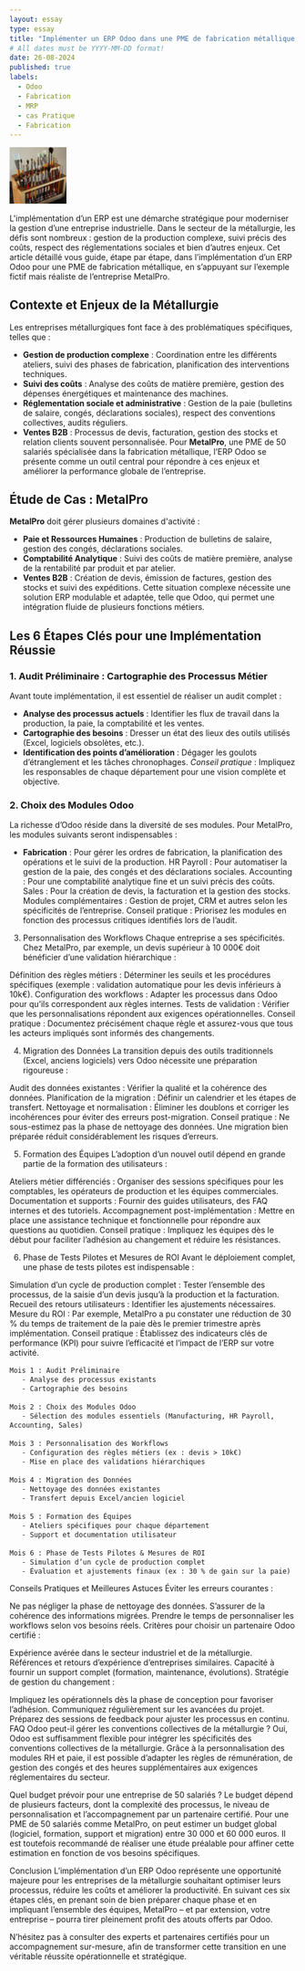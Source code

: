 ```yaml
---
layout: essay
type: essay
title: "Implémenter un ERP Odoo dans une PME de fabrication métallique : Guide pratique pour les dirigeants"
# All dates must be YYYY-MM-DD format!
date: 26-08-2024
published: true
labels:
  - Odoo
  - Fabrication
  - MRP
  - cas Pratique
  - Fabrication
---
```


<img width="100px" class="rounded float-start pe-4" src="../img/igniting/paintbrushes.jpg">

L'implémentation d’un ERP est une démarche stratégique pour moderniser la gestion d’une entreprise industrielle. Dans le secteur de la métallurgie, les défis sont nombreux : gestion de la production complexe, suivi précis des coûts, respect des réglementations sociales et bien d’autres enjeux. Cet article détaillé vous guide, étape par étape, dans l’implémentation d’un ERP Odoo pour une PME de fabrication métallique, en s’appuyant sur l’exemple fictif mais réaliste de l’entreprise MetalPro.

## Contexte et Enjeux de la Métallurgie

Les entreprises métallurgiques font face à des problématiques spécifiques, telles que :

- **Gestion de production complexe** : Coordination entre les différents ateliers, suivi des phases de fabrication, planification des interventions techniques.
- **Suivi des coûts** : Analyse des coûts de matière première, gestion des dépenses énergétiques et maintenance des machines.
- **Réglementation sociale et administrative** : Gestion de la paie (bulletins de salaire, congés, déclarations sociales), respect des conventions collectives, audits réguliers.
- **Ventes B2B** : Processus de devis, facturation, gestion des stocks et relation clients souvent personnalisée.
Pour **MetalPro**, une PME de 50 salariés spécialisée dans la fabrication métallique, l’ERP Odoo se présente comme un outil central pour répondre à ces enjeux et améliorer la performance globale de l’entreprise.

## Étude de Cas : MetalPro
**MetalPro** doit gérer plusieurs domaines d'activité :

- **Paie et Ressources Humaines** : Production de bulletins de salaire, gestion des congés, déclarations sociales.
- **Comptabilité Analytique** : Suivi des coûts de matière première, analyse de la rentabilité par produit et par atelier.
- **Ventes B2B** : Création de devis, émission de factures, gestion des stocks et suivi des expéditions.
Cette situation complexe nécessite une solution ERP modulable et adaptée, telle que Odoo, qui permet une intégration fluide de plusieurs fonctions métiers.

## Les 6 Étapes Clés pour une Implémentation Réussie
### 1. Audit Préliminaire : Cartographie des Processus Métier
Avant toute implémentation, il est essentiel de réaliser un audit complet :

- **Analyse des processus actuels** : Identifier les flux de travail dans la production, la paie, la comptabilité et les ventes.
- **Cartographie des besoins** : Dresser un état des lieux des outils utilisés (Excel, logiciels obsolètes, etc.).
- **Identification des points d’amélioration** : Dégager les goulots d’étranglement et les tâches chronophages.
*Conseil pratique* : Impliquez les responsables de chaque département pour une vision complète et objective.

### 2. Choix des Modules Odoo
La richesse d’Odoo réside dans la diversité de ses modules. Pour MetalPro, les modules suivants seront indispensables :

- **Fabrication** : Pour gérer les ordres de fabrication, la planification des opérations et le suivi de la production.
HR Payroll : Pour automatiser la gestion de la paie, des congés et des déclarations sociales.
Accounting : Pour une comptabilité analytique fine et un suivi précis des coûts.
Sales : Pour la création de devis, la facturation et la gestion des stocks.
Modules complémentaires : Gestion de projet, CRM et autres selon les spécificités de l’entreprise.
Conseil pratique : Priorisez les modules en fonction des processus critiques identifiés lors de l’audit.

3. Personnalisation des Workflows
Chaque entreprise a ses spécificités. Chez MetalPro, par exemple, un devis supérieur à 10 000€ doit bénéficier d’une validation hiérarchique :

Définition des règles métiers : Déterminer les seuils et les procédures spécifiques (exemple : validation automatique pour les devis inférieurs à 10k€).
Configuration des workflows : Adapter les processus dans Odoo pour qu’ils correspondent aux règles internes.
Tests de validation : Vérifier que les personnalisations répondent aux exigences opérationnelles.
Conseil pratique : Documentez précisément chaque règle et assurez-vous que tous les acteurs impliqués sont informés des changements.

4. Migration des Données
La transition depuis des outils traditionnels (Excel, anciens logiciels) vers Odoo nécessite une préparation rigoureuse :

Audit des données existantes : Vérifier la qualité et la cohérence des données.
Planification de la migration : Définir un calendrier et les étapes de transfert.
Nettoyage et normalisation : Éliminer les doublons et corriger les incohérences pour éviter des erreurs post-migration.
Conseil pratique : Ne sous-estimez pas la phase de nettoyage des données. Une migration bien préparée réduit considérablement les risques d’erreurs.

5. Formation des Équipes
L’adoption d’un nouvel outil dépend en grande partie de la formation des utilisateurs :

Ateliers métier différenciés : Organiser des sessions spécifiques pour les comptables, les opérateurs de production et les équipes commerciales.
Documentation et supports : Fournir des guides utilisateurs, des FAQ internes et des tutoriels.
Accompagnement post-implémentation : Mettre en place une assistance technique et fonctionnelle pour répondre aux questions au quotidien.
Conseil pratique : Impliquez les équipes dès le début pour faciliter l’adhésion au changement et réduire les résistances.

6. Phase de Tests Pilotes et Mesures de ROI
Avant le déploiement complet, une phase de tests pilotes est indispensable :

Simulation d’un cycle de production complet : Tester l’ensemble des processus, de la saisie d’un devis jusqu’à la production et la facturation.
Recueil des retours utilisateurs : Identifier les ajustements nécessaires.
Mesure du ROI : Par exemple, MetalPro a pu constater une réduction de 30 % du temps de traitement de la paie dès le premier trimestre après implémentation.
Conseil pratique : Établissez des indicateurs clés de performance (KPI) pour suivre l’efficacité et l’impact de l’ERP sur votre activité.

```
Mois 1 : Audit Préliminaire
   - Analyse des processus existants
   - Cartographie des besoins

Mois 2 : Choix des Modules Odoo
   - Sélection des modules essentiels (Manufacturing, HR Payroll, Accounting, Sales)

Mois 3 : Personnalisation des Workflows
   - Configuration des règles métiers (ex : devis > 10k€)
   - Mise en place des validations hiérarchiques

Mois 4 : Migration des Données
   - Nettoyage des données existantes
   - Transfert depuis Excel/ancien logiciel

Mois 5 : Formation des Équipes
   - Ateliers spécifiques pour chaque département
   - Support et documentation utilisateur

Mois 6 : Phase de Tests Pilotes & Mesures de ROI
   - Simulation d’un cycle de production complet
   - Évaluation et ajustements finaux (ex : 30 % de gain sur la paie)
   ```
Conseils Pratiques et Meilleures Astuces
Éviter les erreurs courantes :

Ne pas négliger la phase de nettoyage des données.
S’assurer de la cohérence des informations migrées.
Prendre le temps de personnaliser les workflows selon vos besoins réels.
Critères pour choisir un partenaire Odoo certifié :

Expérience avérée dans le secteur industriel et de la métallurgie.
Références et retours d’expérience d’entreprises similaires.
Capacité à fournir un support complet (formation, maintenance, évolutions).
Stratégie de gestion du changement :

Impliquez les opérationnels dès la phase de conception pour favoriser l’adhésion.
Communiquez régulièrement sur les avancées du projet.
Préparez des sessions de feedback pour ajuster les processus en continu.
FAQ
Odoo peut-il gérer les conventions collectives de la métallurgie ?
Oui, Odoo est suffisamment flexible pour intégrer les spécificités des conventions collectives de la métallurgie. Grâce à la personnalisation des modules RH et paie, il est possible d’adapter les règles de rémunération, de gestion des congés et des heures supplémentaires aux exigences réglementaires du secteur.

Quel budget prévoir pour une entreprise de 50 salariés ?
Le budget dépend de plusieurs facteurs, dont la complexité des processus, le niveau de personnalisation et l’accompagnement par un partenaire certifié. Pour une PME de 50 salariés comme MetalPro, on peut estimer un budget global (logiciel, formation, support et migration) entre 30 000 et 60 000 euros. Il est toutefois recommandé de réaliser une étude préalable pour affiner cette estimation en fonction de vos besoins spécifiques.

Conclusion
L’implémentation d’un ERP Odoo représente une opportunité majeure pour les entreprises de la métallurgie souhaitant optimiser leurs processus, réduire les coûts et améliorer la productivité. En suivant ces six étapes clés, en prenant soin de bien préparer chaque phase et en impliquant l’ensemble des équipes, MetalPro – et par extension, votre entreprise – pourra tirer pleinement profit des atouts offerts par Odoo.

N’hésitez pas à consulter des experts et partenaires certifiés pour un accompagnement sur-mesure, afin de transformer cette transition en une véritable réussite opérationnelle et stratégique.







